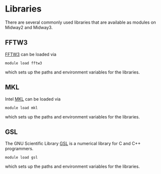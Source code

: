 # Libraries

There are several commonly used libraries that are available as modules on Midway2 and Midway3.

## FFTW3

[FFTW3](https://www.fftw.org/) can be loaded via
```
module load fftw3
```
which sets up the paths and environment variables for the libraries.

## MKL

Intel [MKL](https://www.intel.com/content/www/us/en/develop/documentation/get-started-with-mkl-for-dpcpp/top.html) can be loaded via
```
module load mkl
```
which sets up the paths and environment variables for the libraries.


## GSL

The GNU Scientific Library [GSL](https://www.gnu.org/software/gsl/) is a numerical library for C and C++ programmers.

```
module load gsl
```
which sets up the paths and environment variables for the libraries.